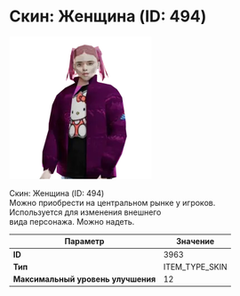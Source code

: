 # Скин: Женщина (ID: 494)

![Item Image](../img/3963.webp?raw=true)

Скин: Женщина (ID: 494)<br>Можно приобрести на центральном рынке у игроков.<br>Используется для изменения внешнего<br>вида персонажа. Можно надеть.


| Параметр | Значение |
|----------|----------|
| **ID** | 3963 |
| **Тип** | ITEM_TYPE_SKIN |
| **Максимальный уровень улучшения** | 12 |

